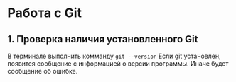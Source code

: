 # Работа с Git

## 1. Проверка наличия установленного Git

В терминале выполнить комманду `git --version`
Если git установлен, появится сообщение с информацией о версии программы. Иначе будет сообщение об ошибке.
